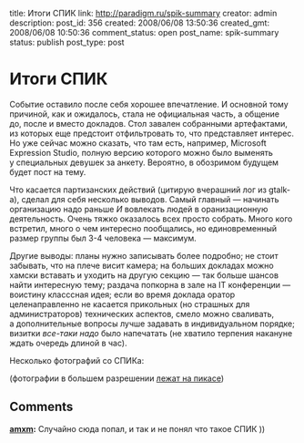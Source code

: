 title: Итоги СПИК
link: http://paradigm.ru/spik-summary
creator: admin
description: 
post_id: 356
created: 2008/06/08 13:50:36
created_gmt: 2008/06/08 10:50:36
comment_status: open
post_name: spik-summary
status: publish
post_type: post

# Итоги СПИК

Событие оставило после себя хорошее впечатление. И основной тому причиной, как и ожидалось, стала не официальная часть, а общение до, после и вместо докладов. Стол завален собранными артефактами, из которых еще предстоит отфильтровать то, что представляет интерес. Но уже сейчас можно сказать, что там есть, например, Microsoft Expression Studio, полную версию которого можно было выменять у специальных девушек за анкету. Вероятно, в обозримом будущем будет пост на тему.

Что касается партизанских действий (цитирую вчерашний лог из gtalk-а), сделал для себя несколько выводов. Самый главный — начинать организацию надо раньше _И_ вовлекать людей в оранизационную деятельность. Очень тяжко оказалось всех просто собрать. Много кого встретил, много о чем интересно пообщались, но единовременный размер группы был 3-4 человека — максимум.

Другие выводы: планы нужно записывать более подробно; не стоит забывать, что на плече висит камера; на больших докладах можно хамски вставать и уходить на другую секцию — так больше шансов найти интересную тему; раздача попкорна в зале на IT конференции — воистину класссная идея; если во время доклада оратор целенаправленно не касается прикольных (но страшных для администраторов) технических аспектов, смело можно сваливать, а дополнительные вопросы лучше задавать в индивидуальном порядке; визитки _все-таки надо_ было напечатать (не хватило терпения накануне ждать очередь длиной в час).

Несколько фотографий со СПИКа:

  
(фотографии в большем разрешении [лежат на пикасе](http://b23.ru/y4b))

## Comments

**[amxm](#2406 "2008/09/21 00:28:24"):** Случайно сюда попал, и так и не понял что такое СПИК ))

